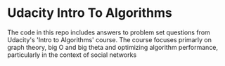 # Udacity Intro To Algorithms 

The code in this repo includes answers to problem set questions from Udacity's 'Intro to Algorithms' course. The course focuses primarly on graph theory, big O and big theta and optimizing algorithm performance, particularly in the context of social networks


